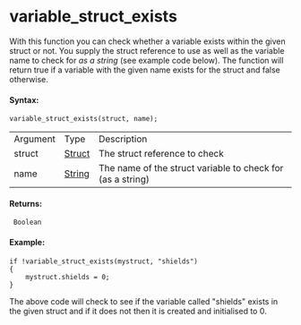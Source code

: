 # variable_struct_exists

With this function you can check whether a variable exists within the
given struct or not. You supply the struct reference to use as well as
the variable name to check for *as a string* (see example code below).
The function will return true if a variable with the given name exists
for the struct and false otherwise.

#### Syntax:

``` gml
variable_struct_exists(struct, name);
```

|          |                                                                        |                                                            |
|----------|------------------------------------------------------------------------|------------------------------------------------------------|
| Argument | Type                                                                   | Description                                                |
| struct   |  [Struct](../../../../GameMaker_Language/GML_Overview/Structs)     | The struct reference to check                              |
| name     |  [String](../../../../GameMaker_Language/GML_Overview/Data_Types)  | The name of the struct variable to check for (as a string) |

#### Returns:

``` gml
 Boolean
```

#### Example:

``` gml
if !variable_struct_exists(mystruct, "shields")
{
    mystruct.shields = 0;
}
```

The above code will check to see if the variable called "shields" exists
in the given struct and if it does not then it is created and
initialised to 0.
